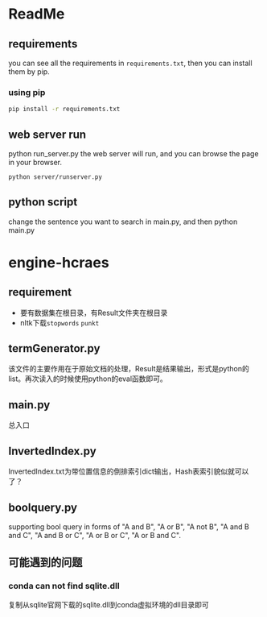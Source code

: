 # ReadMe
## requirements
you can see all the requirements in `requirements.txt`, then you can install them by pip.
### using pip
```bash
pip install -r requirements.txt
```
## web server run
python run_server.py
the web server will run, and you can browse the page in your browser.

```bash
python server/runserver.py
```
## python script
change the sentence you want to search in main.py, and then
python main.py


# engine-hcraes

## requirement

* 要有数据集在根目录，有Result文件夹在根目录
* nltk下载`stopwords` `punkt`

## termGenerator.py

该文件的主要作用在于原始文档的处理，Result是结果输出，形式是python的list。再次读入的时候使用python的eval函数即可。

## main.py

总入口

## InvertedIndex.py

InvertedIndex.txt为带位置信息的倒排索引dict输出，Hash表索引貌似就可以了？

## boolquery.py
supporting bool query in forms of "A and B", "A or B", "A not B", "A and B and C", "A and B or C", "A or B or C", "A or B and C".

## 可能遇到的问题
### conda can not find sqlite.dll
复制从sqlite官网下载的sqlite.dll到conda虚拟环境的dll目录即可
